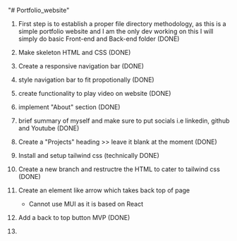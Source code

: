 "# Portfolio_website" 

1. First step is to establish a proper file directory methodology, as this is a simple portfolio website and I am the only dev working on this I will simply do basic Front-end and Back-end folder (DONE)

2. Make skeleton HTML and CSS (DONE)

3. Create a responsive navigation bar (DONE)

4. style navigation bar to fit propotionally (DONE) 

5. create functionality to play video on website (DONE)

6. implement "About" section (DONE)

7. brief summary of myself and make sure to put socials i.e linkedin, github and Youtube (DONE)

8. Create a "Projects" heading >> leave it blank at the moment (DONE)

9. Install and setup tailwind css (technically DONE)

10. Create a new branch and restructre the HTML to cater to tailwind css (DONE)

11. Create an element like arrow which takes back top of page
    - Cannot use MUI as it is based on React 

12. Add a back to top button MVP (DONE)

13. 

